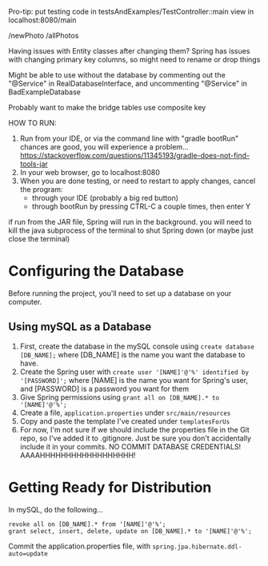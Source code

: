 Pro-tip: put testing code in testsAndExamples/TestController::main
    view in localhost:8080/main

/newPhoto
/allPhotos

Having issues with Entity classes after changing them? Spring has issues with 
changing primary key columns, so might need to rename or drop things

Might be able to use without the database by commenting out the "@Service" in 
RealDatabaseInterface, and uncommenting "@Service" in BadExampleDatabase

Probably want to make the bridge tables use composite key

HOW TO RUN:
1. Run from your IDE, or via the command line with "gradle bootRun"
chances are good, you will experience a problem...
https://stackoverflow.com/questions/11345193/gradle-does-not-find-tools-jar
2. In your web browser, go to localhost:8080
3. When you are done testing, or need to restart to apply changes, cancel the program:
    * through your IDE (probably a big red button)
    * through bootRun by pressing CTRL-C a couple times, then enter Y
    
if run from the JAR file, Spring will run in the background.
you will need to kill the java subprocess of the terminal to shut Spring down
(or maybe just close the terminal)

# Configuring the Database
Before running the project, you'll need to set up a database on your computer.

## Using mySQL as a Database
1. First, create the database in the mySQL console using `create database [DB_NAME];`
   where [DB_NAME] is the name you want the database to have.
2. Create the Spring user with `create user '[NAME]'@'%' identified by '[PASSWORD]';`
   where [NAME] is the name you want for Spring's user, 
   and [PASSWORD] is a password you want for them
3. Give Spring permissions using `grant all on [DB_NAME].* to '[NAME]'@'%';`
4. Create a file, `application.properties` under `src/main/resources`
5. Copy and paste the template I've created under `templatesForUs`
6. For now, I'm not sure if we should include the properties file in the Git repo,
   so I've added it to .gitignore. Just be sure you don't accidentally include it
   in your commits. NO COMMIT DATABASE CREDENTIALS! AAAAHHHHHHHHHHHHHHHHHH!


# Getting Ready for Distribution
In mySQL, do the following...
```
revoke all on [DB_NAME].* from '[NAME]'@'%';
grant select, insert, delete, update on [DB_NAME].* to '[NAME]'@'%';
```
Commit the application.properties file, with 
`spring.jpa.hibernate.ddl-auto=update`